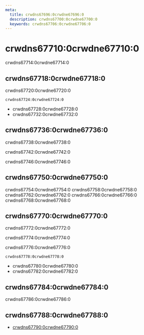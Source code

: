 ```yaml
---
meta:
  title: crwdns67696:0crwdne67696:0
  description: crwdns67700:0crwdne67700:0
  keywords: crwdns67706:0crwdne67706:0
---
```


# crwdns67710:0crwdne67710:0
crwdns67714:0crwdne67714:0

<entry-ad />

## crwdns67718:0crwdne67718:0
crwdns67720:0crwdne67720:0

`crwdns67724:0crwdne67724:0`
- crwdns67728:0crwdne67728:0
- crwdns67732:0crwdne67732:0


## crwdns67736:0crwdne67736:0
crwdns67738:0crwdne67738:0

  crwdns67742:0crwdne67742:0

  crwdns67746:0crwdne67746:0

## crwdns67750:0crwdne67750:0
crwdns67754:0crwdne67754:0
<alert type="success">crwdns67758:0crwdne67758:0</alert>
<alert type="info">crwdns67762:0crwdne67762:0</alert>
<alert type="warning">crwdns67766:0crwdne67766:0</alert>
<alert type="error">crwdns67768:0crwdne67768:0</alert>

## crwdns67770:0crwdne67770:0
crwdns67772:0crwdne67772:0

  crwdns67774:0crwdne67774:0

  crwdns67776:0crwdne67776:0

  `crwdns67778:0crwdne67778:0`
  - crwdns67780:0crwdne67780:0
  - crwdns67782:0crwdne67782:0

## crwdns67784:0crwdne67784:0
crwdns67786:0crwdne67786:0

## crwdns67788:0crwdne67788:0
  - [crwdns67790:0crwdne67790:0]()

<doc-footer />
